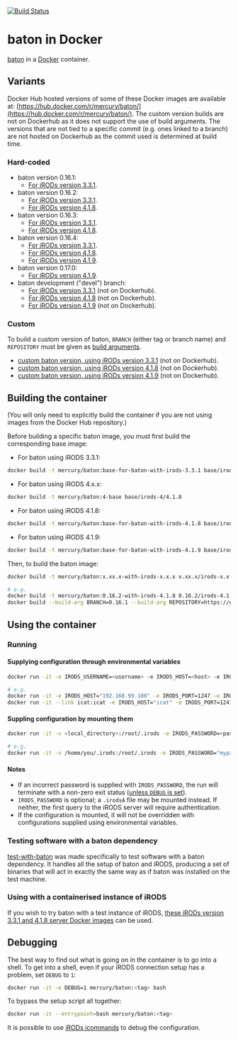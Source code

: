 [![Build Status](https://travis-ci.org/wtsi-hgi/docker-baton.svg)](https://travis-ci.org/wtsi-hgi/docker-baton)

# baton in Docker
[baton](https://github.com/wtsi-npg/baton) in a [Docker](https://www.docker.com/) container.


## Variants
Docker Hub hosted versions of some of these Docker images are available at:
[https://hub.docker.com/r/mercury/baton/](https://hub.docker.com/r/mercury/baton/). The custom version builds are not on
Dockerhub as it does not support the use of build arguments. The versions that are not tied to a specific commit (e.g.
ones linked to a branch) are not hosted on Dockerhub as the commit used is determined at build time.

### Hard-coded
- baton version 0.16.1:
    - [For iRODs version 3.3.1](https://github.com/wtsi-hgi/docker-baton/tree/master/0.16.1/irods-3.3.1).
- baton version 0.16.2:
    - [For iRODs version 3.3.1](https://github.com/wtsi-hgi/docker-baton/tree/master/0.16.2/irods-3.3.1).
    - [For iRODs version 4.1.8](https://github.com/wtsi-hgi/docker-baton/tree/master/0.16.2/irods-4.1.8).
- baton version 0.16.3:
    - [For iRODs version 3.3.1](https://github.com/wtsi-hgi/docker-baton/tree/master/0.16.3/irods-3.3.1).
    - [For iRODs version 4.1.8](https://github.com/wtsi-hgi/docker-baton/tree/master/0.16.3/irods-4.1.8).
- baton version 0.16.4:
    - [For iRODs version 3.3.1](https://github.com/wtsi-hgi/docker-baton/tree/master/0.16.4/irods-3.3.1).
    - [For iRODs version 4.1.8](https://github.com/wtsi-hgi/docker-baton/tree/master/0.16.4/irods-4.1.8).    
    - [For iRODs version 4.1.9](https://github.com/wtsi-hgi/docker-baton/tree/master/0.16.4/irods-4.1.9).
- baton version 0.17.0:
    - [For iRODs version 4.1.9](https://github.com/wtsi-hgi/docker-baton/tree/master/0.17.0/irods-4.1.9).
- baton development ("devel") branch:
    - [For iRODs version 3.3.1](https://github.com/wtsi-hgi/docker-baton/tree/master/devel/irods-3.3.1) (not on Dockerhub).
    - [For iRODs version 4.1.8](https://github.com/wtsi-hgi/docker-baton/tree/master/devel/irods-4.1.8) (not on Dockerhub).
    - [For iRODs version 4.1.9](https://github.com/wtsi-hgi/docker-baton/tree/master/devel/irods-4.1.9) (not on Dockerhub).

### Custom
To build a custom version of baton, ``BRANCH`` (either tag or branch name) and ``REPOSITORY`` must be given as 
[build arguments](https://docs.docker.com/engine/reference/commandline/build/#set-build-time-variables-build-arg).
- [custom baton version, using iRODs version 3.3.1](https://github.com/wtsi-hgi/docker-baton/tree/master/custom/irods-3.3.1) (not on Dockerhub).
- [custom baton version, using iRODs version 4.1.8](https://github.com/wtsi-hgi/docker-baton/tree/master/custom/irods-4.1.8) (not on Dockerhub).
- [custom baton version, using iRODs version 4.1.9](https://github.com/wtsi-hgi/docker-baton/tree/master/custom/irods-4.1.9) (not on Dockerhub).


## Building the container
(You will only need to explicitly build the container if you are not using images from the Docker Hub repository.)

Before building a specific baton image, you must first build the corresponding base image:
- For baton using iRODS 3.3.1:
```bash
docker build -t mercury/baton:base-for-baton-with-irods-3.3.1 base/irods-3/3.3.1
```
- For baton using iRODS 4.x.x:
```bash
docker build -t mercury/baton:4-base base/irods-4/4.1.8
```
- For baton using iRODS 4.1.8:
```bash
docker build -t mercury/baton:base-for-baton-with-irods-4.1.8 base/irods-4/4.1.8
```
- For baton using iRODS 4.1.9:
```bash
docker build -t mercury/baton:base-for-baton-with-irods-4.1.9 base/irods-4/4.1.9
```

Then, to build the baton image: 
```bash
docker build -t mercury/baton:x.xx.x-with-irods-x.x.x x.xx.x/irods-x.x.x

# e.g.
docker build -t mercury/baton:0.16.2-with-irods-4.1.8 0.16.2/irods-4.1.8
docker build --build-arg BRANCH=0.16.1 --build-arg REPOSITORY=https://github.com/wtsi-npg/baton.git -t mercury/baton:custom-0.16.1-with-irods-3.3.1 custom/irods-3.3.1
```

## Using the container
### Running
#### Supplying configuration through environmental variables
```bash
docker run -it -e IRODS_USERNAME=<username> -e IRODS_HOST=<host> -e IRODS_PORT=<port> -e IRODS_ZONE=<zone> -e IRODS_PASSWORD=<password> mercury/baton:<tag> <baton_command>

# e.g.
docker run -it -e IRODS_HOST="192.168.99.100" -e IRODS_PORT=1247 -e IRODS_USERNAME="rods" -e IRODS_ZONE="iplant" -e IRODS_PASSWORD="rods" mercury/baton:0.16.1-with-irods-3.3.1 baton
docker run -it --link icat:icat -e IRODS_HOST="icat" -e IRODS_PORT=1247 -e IRODS_USERNAME="rods" -e IRODS_ZONE="testZone" -e IRODS_PASSWORD="irods123" mercury/baton:0.16.2-with-irods-4.1.8 baton
```

#### Suppling configuration by mounting them
```bash
docker run -it -v <local_directory>:/root/.irods -e IRODS_PASSWORD=<password> mercury/baton:<tag> <baton_command>

# e.g.
docker run -it -v /home/you/.irods:/root/.irods -e IRODS_PASSWORD="mypassword" mercury/baton:0.16.1-with-irods-3.3.1 baton
```

#### Notes
- If an incorrect password is supplied with `IRODS_PASSWORD`, the run will terminate with a non-zero exit status 
([unless `DEBUG` is set](#debugging)).
- `IRODS_PASSWORD` is optional; a `.irodsA` file may be mounted instead. If neither, the first query to the iRODS server 
will require authentication.
- If the configuration is mounted, it will not be overridden with configurations supplied using environmental variables.


### Testing software with a baton dependency
[test-with-baton](https://github.com/wtsi-hgi/test-with-baton) was made specifically to test software with a baton 
dependency. It handles all the setup of baton and iRODS, producing a set of binaries that will act in exactly the same 
way as if baton was installed on the test machine.


### Using with a containerised instance of iRODS
If you wish to try baton with a test instance of iRODS, [these iRODs version 3.3.1 and 4.1.8 server Docker images](https://hub.docker.com/r/mercury/icat/) can be used.


## Debugging
The best way to find out what is going on in the container is to go into a shell. To get into a shell, even if your 
iRODS connection setup has a problem, set `DEBUG` to `1`:
```bash
docker run -it -e DEBUG=1 mercury/baton:<tag> bash
```
To bypass the setup script all together:
```bash
docker run -it --entrypoint=bash mercury/baton:<tag>
```

It is possible to use [iRODs icommands](https://docs.irods.org/master/icommands/user/) to debug the configuration.
